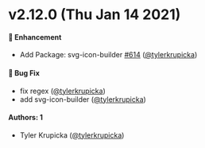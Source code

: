 # v2.12.0 (Thu Jan 14 2021)

#### 🚀 Enhancement

- Add Package: svg-icon-builder [#614](https://github.com/intuit/design-systems-cli/pull/614) ([@tylerkrupicka](https://github.com/tylerkrupicka))

#### 🐛 Bug Fix

- fix regex ([@tylerkrupicka](https://github.com/tylerkrupicka))
- add svg-icon-builder ([@tylerkrupicka](https://github.com/tylerkrupicka))

#### Authors: 1

- Tyler Krupicka ([@tylerkrupicka](https://github.com/tylerkrupicka))
